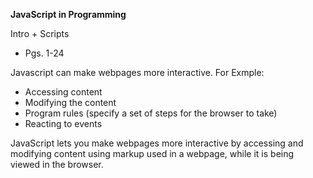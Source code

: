 **JavaScript in Programming**

Intro + Scripts
 - Pgs. 1-24

 Javascript can make webpages more interactive. For Exmple:
  - Accessing content
  - Modifying the content
  - Program rules (specify a set of steps for the browser to take) 
  - Reacting to events

   JavaScript lets you make webpages more interactive by accessing and modifying content using markup used in a webpage, while it is being viewed in the browser.